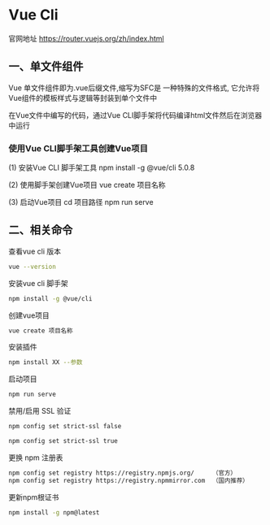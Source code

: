 # Vue Cli

官网地址 https://router.vuejs.org/zh/index.html

## 一、单文件组件

Vue 单文件组件即为.vue后缀文件,缩写为SFC是 一种特殊的文件格式, 它允许将Vue组件的模板样式与逻辑等封装到单个文件中

在Vue文件中编写的代码，通过Vue CLI脚手架将代码编译html文件然后在浏览器中运行

### 使用Vue CLI脚手架工具创建Vue项目

 (1) 安装Vue CLI 脚手架工具  npm  install  -g  @vue/cli  5.0.8 

(2) 使用脚手架创建Vue项目 vue  create  项目名称 

(3) 启动Vue项目 cd  项目路径 npm  run   serve

## 二、相关命令

查看vue cli 版本

```bash
vue --version
```

安装vue cli 脚手架

```bash
npm install -g @vue/cli
```

创建vue项目

```bash
vue create 项目名称
```

安装插件

```bash
npm install XX --参数
```

启动项目

```bash
npm run serve
```

禁用/启用 SSL 验证

```bash
npm config set strict-ssl false

npm config set strict-ssl true
```

更换 npm 注册表

```bash
npm config set registry https://registry.npmjs.org/		（官方）
npm config set registry https://registry.npmmirror.com	（国内推荐）
```

更新npm根证书

```bash
npm install -g npm@latest
```

## 